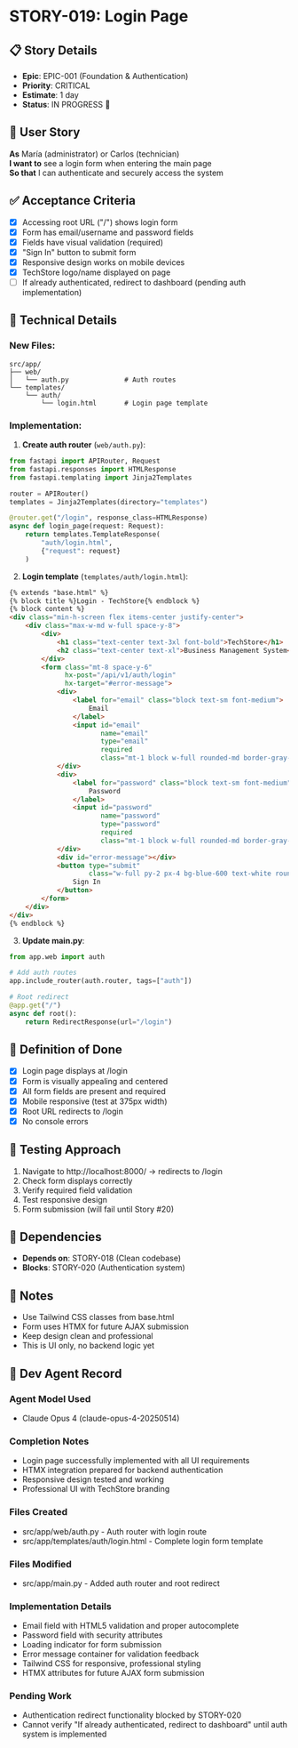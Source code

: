 # STORY-019: Login Page

## 📋 Story Details
- **Epic**: EPIC-001 (Foundation & Authentication)
- **Priority**: CRITICAL
- **Estimate**: 1 day
- **Status**: IN PROGRESS 🔄

## 🎯 User Story
**As** María (administrator) or Carlos (technician)  
**I want to** see a login form when entering the main page  
**So that** I can authenticate and securely access the system

## ✅ Acceptance Criteria
- [x] Accessing root URL ("/") shows login form
- [x] Form has email/username and password fields
- [x] Fields have visual validation (required)
- [x] "Sign In" button to submit form
- [x] Responsive design works on mobile devices
- [x] TechStore logo/name displayed on page
- [ ] If already authenticated, redirect to dashboard (pending auth implementation)

## 🔧 Technical Details

### New Files:
```
src/app/
├── web/
│   └── auth.py              # Auth routes
└── templates/
    └── auth/
        └── login.html       # Login page template
```

### Implementation:

1. **Create auth router** (`web/auth.py`):
```python
from fastapi import APIRouter, Request
from fastapi.responses import HTMLResponse
from fastapi.templating import Jinja2Templates

router = APIRouter()
templates = Jinja2Templates(directory="templates")

@router.get("/login", response_class=HTMLResponse)
async def login_page(request: Request):
    return templates.TemplateResponse(
        "auth/login.html",
        {"request": request}
    )
```

2. **Login template** (`templates/auth/login.html`):
```html
{% extends "base.html" %}
{% block title %}Login - TechStore{% endblock %}
{% block content %}
<div class="min-h-screen flex items-center justify-center">
    <div class="max-w-md w-full space-y-8">
        <div>
            <h1 class="text-center text-3xl font-bold">TechStore</h1>
            <h2 class="text-center text-xl">Business Management System</h2>
        </div>
        <form class="mt-8 space-y-6" 
              hx-post="/api/v1/auth/login" 
              hx-target="#error-message">
            <div>
                <label for="email" class="block text-sm font-medium">
                    Email
                </label>
                <input id="email" 
                       name="email" 
                       type="email" 
                       required 
                       class="mt-1 block w-full rounded-md border-gray-300">
            </div>
            <div>
                <label for="password" class="block text-sm font-medium">
                    Password
                </label>
                <input id="password" 
                       name="password" 
                       type="password" 
                       required 
                       class="mt-1 block w-full rounded-md border-gray-300">
            </div>
            <div id="error-message"></div>
            <button type="submit" 
                    class="w-full py-2 px-4 bg-blue-600 text-white rounded-md">
                Sign In
            </button>
        </form>
    </div>
</div>
{% endblock %}
```

3. **Update main.py**:
```python
from app.web import auth

# Add auth routes
app.include_router(auth.router, tags=["auth"])

# Root redirect
@app.get("/")
async def root():
    return RedirectResponse(url="/login")
```

## 📝 Definition of Done
- [x] Login page displays at /login
- [x] Form is visually appealing and centered
- [x] All form fields are present and required
- [x] Mobile responsive (test at 375px width)
- [x] Root URL redirects to /login
- [x] No console errors

## 🧪 Testing Approach
1. Navigate to http://localhost:8000/ → redirects to /login
2. Check form displays correctly
3. Verify required field validation
4. Test responsive design
5. Form submission (will fail until Story #20)

## 🔗 Dependencies
- **Depends on**: STORY-018 (Clean codebase)
- **Blocks**: STORY-020 (Authentication system)

## 📌 Notes
- Use Tailwind CSS classes from base.html
- Form uses HTMX for future AJAX submission
- Keep design clean and professional
- This is UI only, no backend logic yet

## 📝 Dev Agent Record

### Agent Model Used
- Claude Opus 4 (claude-opus-4-20250514)

### Completion Notes
- Login page successfully implemented with all UI requirements
- HTMX integration prepared for backend authentication
- Responsive design tested and working
- Professional UI with TechStore branding

### Files Created
- src/app/web/auth.py - Auth router with login route
- src/app/templates/auth/login.html - Complete login form template

### Files Modified
- src/app/main.py - Added auth router and root redirect

### Implementation Details
- Email field with HTML5 validation and proper autocomplete
- Password field with security attributes
- Loading indicator for form submission
- Error message container for validation feedback
- Tailwind CSS for responsive, professional styling
- HTMX attributes for future AJAX form submission

### Pending Work
- Authentication redirect functionality blocked by STORY-020
- Cannot verify "If already authenticated, redirect to dashboard" until auth system is implemented